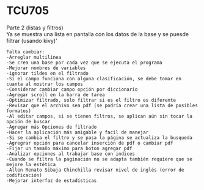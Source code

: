 # TCU705
Parte 2 (listas y filtros)    
    Ya se muestra una lista en pantalla con los datos de la base y se puesde filtrar (usando kivy)'

    Falta cambiar:
    -Arreglar multilinea
    -Se crea una base por cada vez que se ejecuta el programa
    -Mejorar nombres de variables
    -ignorar tildes en el filtrado
    -Si el campo funciona con alguna clasificación, se debe tomar en cuanta al mostrar los campos
    -Considerar cambiar campo opción por diccionario
    -Agregar scroll en la barra de tarea    
    -Optimizar filtrado, solo filtrar si es el filtro es diferente
    -Revisar que el archivo sea pdf (se podría crear una lista de posibles formatos)
    -Al editar campos, si se tienen filtros, se aplican aún sin tocar la opción de buscar
    -Agregar más Opciones de filtrado
    -Hacer la aplicación más amigable y facil de manejar
    -Si se cambia el filtro y se pasa la página se actualiza la busqueda
    -Agregrar opción para cancelar inserción de pdf o cambiar pdf
    -Fijar un tamaño máximo para boton agregar pdf
    -Analizar opciones al trabajar base con indices
    -Cuando se filtra la paginación no se adapta también requiere que se mejore la estética
    -Allen Renato Sibaja Chinchilla revisar nivel de inglés (error de codificación)
    -Mejorar interfaz de estadísticas